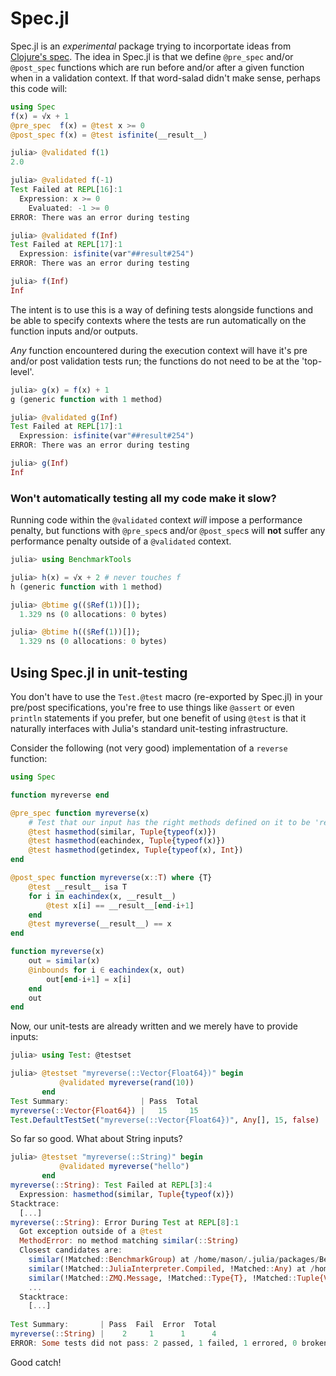 # Spec.jl

Spec.jl is an *experimental* package trying to incorportate ideas from [Clojure's spec](https://clojure.org/guides/spec). 
The idea in Spec.jl is that we define `@pre_spec` and/or `@post_spec` functions which are run before and/or after a given 
function when in a validation context. If that word-salad didn't make sense, perhaps this code will:
```julia
using Spec
f(x) = √x + 1
@pre_spec  f(x) = @test x >= 0
@post_spec f(x) = @test isfinite(__result__)

julia> @validated f(1)
2.0

julia> @validated f(-1)
Test Failed at REPL[16]:1
  Expression: x >= 0
    Evaluated: -1 >= 0
ERROR: There was an error during testing

julia> @validated f(Inf)
Test Failed at REPL[17]:1
  Expression: isfinite(var"##result#254")
ERROR: There was an error during testing

julia> f(Inf)
Inf
```
The intent is to use this is a way of defining tests alongside functions and be able to specify contexts where
the tests are run automatically on the function inputs and/or outputs.

*Any* function encountered during the execution context will have it's pre and/or post
validation tests run; the functions do not need to be at the 'top-level'. 

```julia
julia> g(x) = f(x) + 1
g (generic function with 1 method)

julia> @validated g(Inf)
Test Failed at REPL[17]:1
  Expression: isfinite(var"##result#254")
ERROR: There was an error during testing

julia> g(Inf)
Inf
```

### Won't automatically testing all my code make it slow?
Running code within the `@validated` context *will* impose a performance penalty, but 
functions with `@pre_spec`s and/or `@post_spec`s will **not** suffer any performance
penalty outside of a `@validated` context.

```julia
julia> using BenchmarkTools

julia> h(x) = √x + 2 # never touches f
h (generic function with 1 method)

julia> @btime g(($Ref(1))[]);
  1.329 ns (0 allocations: 0 bytes)

julia> @btime h(($Ref(1))[]);
  1.329 ns (0 allocations: 0 bytes)
```

## Using Spec.jl in unit-testing

You don't have to use the `Test.@test` macro (re-exported by Spec.jl) in your pre/post specifications, you're free to use
things like `@assert` or even `println` statements if you prefer, but one benefit of using `@test` is that it naturally
interfaces with Julia's standard unit-testing infrastructure.

Consider the following (not very good) implementation of a `reverse` function:

```julia
using Spec

function myreverse end

@pre_spec function myreverse(x)
	# Test that our input has the right methods defined on it to be 'reversed'.
    @test hasmethod(similar, Tuple{typeof(x)})
    @test hasmethod(eachindex, Tuple{typeof(x)})
    @test hasmethod(getindex, Tuple{typeof(x), Int})
end

@post_spec function myreverse(x::T) where {T}
    @test __result__ isa T
    for i in eachindex(x, __result__)
        @test x[i] == __result__[end-i+1]
    end
    @test myreverse(__result__) == x
end

function myreverse(x)
    out = similar(x)
    @inbounds for i ∈ eachindex(x, out)
        out[end-i+1] = x[i]
    end
    out
end
```

Now, our unit-tests are already written and we merely have to provide inputs:
```julia
julia> using Test: @testset

julia> @testset "myreverse(::Vector{Float64})" begin
           @validated myreverse(rand(10))
       end
Test Summary:                | Pass  Total
myreverse(::Vector{Float64}) |   15     15
Test.DefaultTestSet("myreverse(::Vector{Float64})", Any[], 15, false)
```
So far so good. What about String inputs?
```julia
julia> @testset "myreverse(::String)" begin
           @validated myreverse("hello")
       end
myreverse(::String): Test Failed at REPL[3]:4
  Expression: hasmethod(similar, Tuple{typeof(x)})
Stacktrace:
  [...]
myreverse(::String): Error During Test at REPL[8]:1
  Got exception outside of a @test
  MethodError: no method matching similar(::String)
  Closest candidates are:
    similar(!Matched::BenchmarkGroup) at /home/mason/.julia/packages/BenchmarkTools/eCEpo/src/groups.jl:24
    similar(!Matched::JuliaInterpreter.Compiled, !Matched::Any) at /home/mason/.julia/packages/JuliaInterpreter/RmxVj/src/types.jl:7
    similar(!Matched::ZMQ.Message, !Matched::Type{T}, !Matched::Tuple{Vararg{Int64,N}} where N) where T at /home/mason/.julia/packages/ZMQ/R3wSD/src/message.jl:93
    ...
  Stacktrace:
    [...]
  
Test Summary:       | Pass  Fail  Error  Total
myreverse(::String) |    2     1      1      4
ERROR: Some tests did not pass: 2 passed, 1 failed, 1 errored, 0 broken.
```
Good catch!
